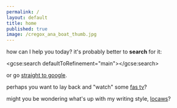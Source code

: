 ```yaml
---
permalink: /
layout: default
title: home
published: true
image: /cregox_ana_boat_thumb.jpg
---
```


how can I help you today? it's probably better to **search** for it:

<script>
  (function() {
    var cx = '010647840594061099018:ofzvp-qmvj4';
    var gcse = document.createElement('script');
    gcse.type = 'text/javascript';
    gcse.async = true;
    gcse.src = 'https://cse.google.com/cse.js?cx=' + cx;
    var s = document.getElementsByTagName('script')[0];
    s.parentNode.insertBefore(gcse, s);
  })();
</script>
<gcse:search defaultToRefinement="main"></gcse:search>

or go [straight to google](https://www.google.com/?q=site:cregox.com+[random]).

perhaps you want to lay back and "watch" some [fas tv](/tv)?

might you be wondering what's up with my writing style, [locaws](https://medium.cregox.com/lower-case-writing-style-905e1d700f41)?

<script> (function() {
    window.onhashchange = updateGoogleLinks;
    window.onpopstate = updateGoogleLinks;
    var term = sample([
        'random', 'basiux', 'fuck', 'reason of life', 'trs', 'rfc',
        'imrs', 'password', 'faq', 'brain', 'philosophy', 'help',
        'data', 'backup', 'science', 'skeptic', 'spam', 'magic',
        'ahoxus', 'religion', 'nynphormartisct', 'crazy', 'art',
        'wanderful', 'video', 'film', 'rating', 'scale'
    ]);
    var linksUpdated = [];
    updateGoogleLinks();
    function updateGoogleLinks () {
        var gcseTerm = getHashQueryStringValue('gsc.q');
        if (gcseTerm) term = gcseTerm;
        linksUpdated.forEach(function(original){
            original.item.href = original.href.replace('[random]', term);
        })
        document.querySelectorAll('a[href*="[random]"]').forEach(function(item){
            linksUpdated.push({item: item, href: item.href, term: term});
            item.href = item.href.replace('[random]', term);
        })
    }
    function sample (items) {
        return items[Math.floor(Math.random() * items.length)];
    }
    function getHashQueryStringValue (key) {  
      return decodeURIComponent(window.location.hash.replace(new RegExp("^(?:.*[&\\#]" + encodeURIComponent(key).replace(/[\.\+\*]/g, "\\$&") + "(?:\\=([^&]*))?)?.*$", "i"), "$1"));  
    }
})(); </script>
